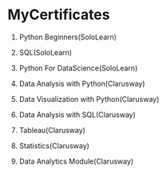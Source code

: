 # MyCertificates

1. Python Beginners(SoloLearn)

2. SQL(SoloLearn)

3. Python For DataScience(SoloLearn)

4. Data Analysis with Python(Clarusway)

5. Data Visualization with Python(Clarusway)

6. Data Analysis with SQL(Clarusway)

7. Tableau(Clarusway)

8. Statistics(Clarusway)

9. Data Analytics Module(Clarusway)